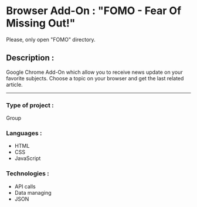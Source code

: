 # Browser Add-On : "FOMO - Fear Of Missing Out!"

Please, only open "FOMO" directory.

## Description :

Google Chrome Add-On which allow you to receive news update on your favorite subjects. Choose a topic on your browser and get the last related article.

***

### Type of project :
Group

### Languages :
* HTML
* CSS
* JavaScript

### Technologies :
* API calls
* Data managing
* JSON
